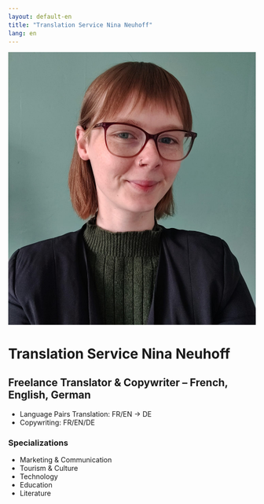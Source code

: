 ```yaml
---
layout: default-en
title: "Translation Service Nina Neuhoff"
lang: en
---
```


<div class="hero">
  <img src="../assets/profil.jpg" alt="Profile picture Nina Neuhoff">
  <div class="hero-text">
    <h1>Translation Service Nina Neuhoff</h1>
    <h2>Freelance Translator & Copywriter – French, English, German</h2>
    <ul>
      <li>Language Pairs Translation: FR/EN → DE</li>
      <li>Copywriting: FR/EN/DE</li>
    </ul>
    <h3>Specializations</h3>
    <ul>
      <li>Marketing & Communication</li>
      <li>Tourism & Culture</li>
      <li>Technology</li>
      <li>Education</li>
      <li>Literature</li>
    </ul>
  </div>
</div>

